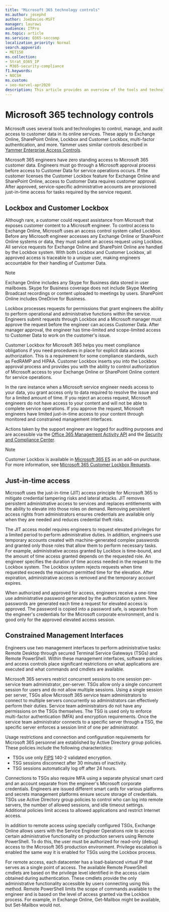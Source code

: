 ```yaml
---
title: "Microsoft 365 technology controls"
ms.author: josephd
author: JoeDavies-MSFT
manager: laurawi
audience: ITPro
ms.topic: article
ms.service: O365-seccomp
localization_priority: Normal
search.appverid:
- MET150
ms.collection:
- Strat_O365_IP
- M365-security-compliance
f1.keywords:
- NOCSH
ms.custom:
- seo-marvel-apr2020
description: This article provides an overview of the tools and technologies used by Microsoft for technology control in Microsoft 365.
---
```


# Microsoft 365 technology controls 

Microsoft uses several tools and technologies to control, manage, and audit access to customer data in  its online services. These apply to Exchange Online, SharePoint Online, Lockbox and Customer Lockbox, multi-factor authentication, and more. Yammer uses similar controls described in [Yammer Enterprise Access Controls](microsoft-365-yammer-enterprise-access-controls.md).

Microsoft 365 engineers have zero standing access to Microsoft 365 customer data. Engineers must go through a Microsoft approval process before access to Customer Data for service operations occurs. If the customer licenses the Customer Lockbox feature for Exchange Online and SharePoint Online, access to Customer Data requires customer approval. After approved, service-specific administrative accounts are provisioned just-in-time access for tasks required by the service request.

## Lockbox and Customer Lockbox

Although rare, a customer could request assistance from Microsoft that exposes customer content to a Microsoft engineer. To control access to Exchange Online, Microsoft uses an access control system called Lockbox. Before any Microsoft engineer accesses any Exchange Online or SharePoint Online systems or data, they must submit an access request using Lockbox. All service requests for Exchange Online and SharePoint Online are handled by the Lockbox system. With both Lockbox and Customer Lockbox, all approved access is traceable to a unique user, making engineers accountable for their handling of Customer Data.

> [!NOTE]
> Exchange Online includes any Skype for Business data stored in user mailboxes. Skype for Business coverage does not include Skype Meeting Broadcast recordings or content uploaded to meetings by users. SharePoint Online includes OneDrive for Business.

Lockbox processes requests for permissions that grant engineers the ability to perform operational and administrative functions within the service. Engineers submit requests through Lockbox and a Microsoft manager must approve the request before the engineer can access Customer Data. After manager approval, the engineer has time-limited and scope-limited access to Customer Data to work on the customer's issue.

Customer Lockbox for Microsoft 365 helps you meet compliance obligations if you need procedures in place for explicit data access authorization. This is a requirement for some compliance standards, such as FedRAMP and HIPAA. Customer Lockbox inserts you into the Lockbox approval process and provides you with the ability to control authorization of Microsoft access to your Exchange Online or SharePoint Online content for service operations.

In the rare instance when a Microsoft service engineer needs access to your data, you grant access only to data required to resolve the issue and for a limited amount of time. If you reject an access request, Microsoft engineers do not have access to your content and will not be able to complete service operations. If you approve the request, Microsoft engineers have limited just-in-time access to your content through monitored and constrained management interfaces.

Actions taken by the support engineer are logged for auditing purposes and are accessible via the [Office 365 Management Activity API](https://docs.microsoft.com/office/office-365-management-api/get-started-with-office-365-management-apis) and the [Security and Compliance Center](https://protection.office.com/).

>[!NOTE]
> Customer Lockbox is available in [Microsoft 365 E5](https://products.office.com/business/office-365-enterprise-e5-business-software) as an add-on purchase. For more information, see [Microsoft 365 Customer Lockbox Requests](https://support.office.com/article/Office-365-Customer-Lockbox-Requests-36f9cdd1-e64c-421b-a7e4-4a54d16440a2).

## Just-in-time access

Microsoft uses the just-in-time (JIT) access principle for Microsoft 365 to mitigate credential tampering risks and lateral attacks. JIT removes persistent administrative access to services and replaces entitlements with the ability to elevate into those roles on demand. Removing persistent access rights from administrators ensures credentials are available only when they are needed and reduces credential theft risks.

The JIT access model requires engineers to request elevated privileges for a limited period to perform administrative duties. In addition, engineers use temporary accounts created with machine-generated complex passwords and granted only those roles that allow them to perform necessary tasks. For example, administrative access granted by Lockbox is time-bound, and the amount of time access granted depends on the requested role. An engineer specifies the duration of time access needed in the request to the Lockbox system. The Lockbox system rejects requests when time requested exceeds the maximum permitted time for the elevation. After expiration, administrative access is removed and the temporary account expires.

When authorized and approved for access, engineers receive a one-time use administrative password generated by the authorization system. New passwords are generated each time a request for elevated access is approved. The password is copied into a password safe, is separate from the engineer's credentials for the Microsoft corporate environment, and is good only for the approved elevated access session.

## Constrained Management Interfaces

Engineers use two management interfaces to perform administrative tasks: Remote Desktop through secured Terminal Service Gateways (TSGs) and Remote PowerShell. Within these management interfaces, software policies and access controls place significant restrictions on what applications are executed and what commands and cmdlets are available.

Microsoft 365 servers restrict concurrent sessions to one session per-service team administrator, per-server. TSGs allow only a single concurrent session for users and do not allow multiple sessions. Using a single session per server, TSGs allow Microsoft 365 service team administrators to connect to multiple servers concurrently so administrators can effectively perform their duties. Service team administrators do not have any permissions on the TSGs themselves. The TSG is used only to enforce multi-factor authentication (MFA) and encryption requirements. Once the service team administrator connects to a specific server through a TSG, the specific server enforces a session limit of one per administrator.

Usage restrictions and connection and configuration requirements for Microsoft 365 personnel are established by Active Directory group policies. These policies include the following characteristics:

- TSGs use only [FIPS](https://www.microsoft.com/TrustCenter/Compliance/FIPS) 140-2 validated encryption.
- TSG sessions disconnect after 30 minutes of inactivity.
- TSG sessions automatically log off after 24 hours.

Connections to TSGs also require MFA using a separate physical smart card and an account separate from the engineer's Microsoft corporate credentials. Engineers are issued different smart cards for various platforms and secrets management platforms ensure secure storage of credentials. TSGs use Active Directory group policies to control who can log into remote servers, the number of allowed sessions, and idle timeout settings. Additional policies limit access to allowed applications and restrict Internet access.

In addition to remote access using specially configured TSGs, Exchange Online allows users with the Service Engineer Operations role to access certain administrative functionality on production servers using Remote PowerShell. To do this, the user must be authorized for read-only (debug) access to the Microsoft 365 production environment. Privilege escalation is enabled the same way it is enabled for TSGs using the Lockbox process.

For remote access, each datacenter has a load-balanced virtual IP that serves as a single point of access. The available Remote PowerShell cmdlets are based on the privilege level identified in the access claim obtained during authentication. These cmdlets provide the only administrative functionality accessible by users connecting using this method. Remote PowerShell limits the scope of commands available to the engineer and is based on the level of access granted via the Lockbox process. For example, in Exchange Online, Get-Mailbox might be available, but Set-Mailbox would not.
